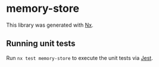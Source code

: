 # memory-store

This library was generated with [Nx](https://nx.dev).

## Running unit tests

Run `nx test memory-store` to execute the unit tests via [Jest](https://jestjs.io).

